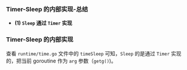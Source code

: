 ### Timer-Sleep 的内部实现-总结

- **(1) `Sleep` 通过 `Timer` 实现**

### Timer-Sleep 的内部实现

查看 `runtime/time.go` 文件中的 `timeSleep` 可知，`Sleep` 的是通过 `Timer` 实现的，把当前 goroutine 作为 `arg` 参数（`getg()`)。
